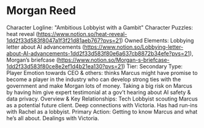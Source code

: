 # Morgan Reed

Character Logline: "Ambitious Lobbyist with a Gambit"
Character Puzzles: heat reveal (https://www.notion.so/heat-reveal-1dd2f33d583f8047a1f3f21d81aeb767?pvs=21)
Owned Elements: Lobbying letter about AI advancements (https://www.notion.so/Lobbying-letter-about-AI-advancements-1dd2f33d583f80e6a637cb8872b34efe?pvs=21), Morgan’s briefcase (https://www.notion.so/Morgan-s-briefcase-1dd2f33d583f80ce8e2ef1d4b21ea130?pvs=21)
Tier: Secondary
Type: Player
Emotion towards CEO & others: thinks Marcus might have promise to become a player in the industry who can develop strong ties with the government and make Morgan lots of money. Taking a big risk on Marcus by having him give expert testimonial at a gov’t hearing about AI safety & data privacy. 
Overview & Key Relationships: Tech Lobbyist scouting Marcus as a potential future client. Deep connections with Victoria. Has had run-ins with Rachel as a lobbyist. 
Primary Action: Getting to know Marcus and what he’s all about. Dealings with Victoria.